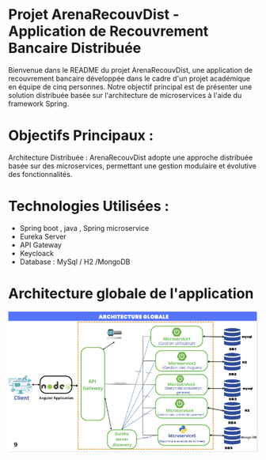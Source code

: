 # Projet ArenaRecouvDist - Application de Recouvrement Bancaire Distribuée
Bienvenue dans le README du projet ArenaRecouvDist, une application de recouvrement bancaire développée dans le cadre d'un projet académique en équipe de cinq personnes. 
Notre objectif principal est de présenter une solution distribuée basée sur l'architecture de microservices à l'aide du framework Spring.
# Objectifs Principaux :
Architecture Distribuée : ArenaRecouvDist adopte une approche distribuée basée sur des microservices, permettant une gestion modulaire et évolutive des fonctionnalités.
# Technologies Utilisées :
- Spring boot , java , Spring microservice 
- Eureka Server 
- API Gateway
- Keycloack
- Database : MySql / H2 /MongoDB
# Architecture globale de l'application 
![Architectuer globale](./Dist.PNG)
